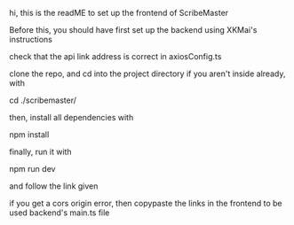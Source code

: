 hi, this is the readME to set up the frontend of ScribeMaster

Before this, you should have first set up the backend using XKMai's instructions

check that the api link address is correct in axiosConfig.ts

clone the repo, and cd into the project directory if you aren't inside already, with

cd ./scribemaster/

then, install all dependencies with 

npm install

finally, run it with 

npm run dev

and follow the link given

if you get a cors origin error, then copypaste the links in the frontend to be used backend's main.ts file
